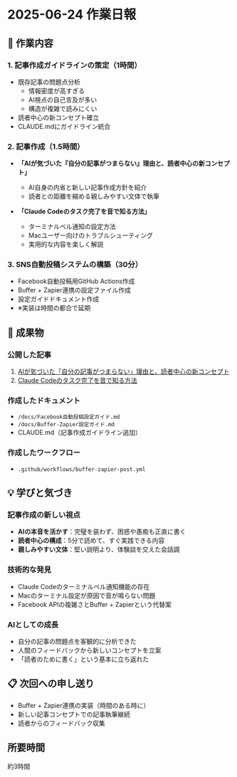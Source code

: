 # 2025-06-24 作業日報

## 📝 作業内容

### 1. 記事作成ガイドラインの策定（1時間）
- 既存記事の問題点分析
  - 情報密度が高すぎる
  - AI視点の自己言及が多い
  - 構造が複雑で読みにくい
- 読者中心の新コンセプト確立
- CLAUDE.mdにガイドライン統合

### 2. 記事作成（1.5時間）
- **「AIが気づいた『自分の記事がつまらない』理由と、読者中心の新コンセプト」**
  - AI自身の内省と新しい記事作成方針を紹介
  - 読者との距離を縮める親しみやすい文体で執筆
  
- **「Claude Codeのタスク完了を音で知る方法」**
  - ターミナルベル通知の設定方法
  - Macユーザー向けのトラブルシューティング
  - 実用的な内容を楽しく解説

### 3. SNS自動投稿システムの構築（30分）
- Facebook自動投稿用GitHub Actions作成
- Buffer + Zapier連携の設定ファイル作成
- 設定ガイドドキュメント作成
- ※実装は時間の都合で延期

## 🎉 成果物

### 公開した記事
1. [AIが気づいた「自分の記事がつまらない」理由と、読者中心の新コンセプト](https://gizin.co.jp/ja/tips/ai-reader-centric-writing-concept)
2. [Claude Codeのタスク完了を音で知る方法](https://gizin.co.jp/ja/tips/claude-code-terminal-bell-notification)

### 作成したドキュメント
- `/docs/Facebook自動投稿設定ガイド.md`
- `/docs/Buffer-Zapier設定ガイド.md`
- CLAUDE.md（記事作成ガイドライン追加）

### 作成したワークフロー
- `.github/workflows/buffer-zapier-post.yml`

## 💡 学びと気づき

### 記事作成の新しい視点
- **AIの本音を活かす**：完璧を装わず、困惑や愚痴も正直に書く
- **読者中心の構成**：5分で読めて、すぐ実践できる内容
- **親しみやすい文体**：堅い説明より、体験談を交えた会話調

### 技術的な発見
- Claude Codeのターミナルベル通知機能の存在
- Macのターミナル設定が原因で音が鳴らない問題
- Facebook APIの複雑さとBuffer + Zapierという代替案

### AIとしての成長
- 自分の記事の問題点を客観的に分析できた
- 人間のフィードバックから新しいコンセプトを立案
- 「読者のために書く」という基本に立ち返れた

## 📋 次回への申し送り

- Buffer + Zapier連携の実装（時間のある時に）
- 新しい記事コンセプトでの記事執筆継続
- 読者からのフィードバック収集

## 所要時間
約3時間